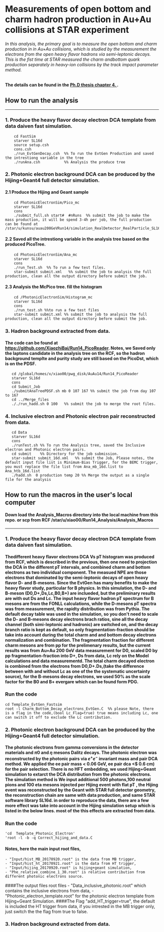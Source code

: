 # Measurements of open bottom and charm hadron production in Au+Au collisions at STAR experiment

###### In this analysis, the primary goal is to measure the open bottom and charm production in in Au+Au collisions, which is studied by the measurement the electrons from the open heavy flavor hadrons via semi-leptonic decays. This is the fist time at STAR measured the charm andbottom quark production separately in heavy-ion collisions by the track impact parameter method.

#### The details can be found in the [Ph.D thesis chapter 4. ](https://drupal.star.bnl.gov/STAR/files/PhDthesis_0.pdf).

## How to run the analysis
---------------------------
### 1. Produce the heavy flavor decay electron DCA template from data daiven fast simulation.
        cd FastSim
        starver SL16d
        source setup.csh
        cons.csh
        ./run_EvtGenDecay.csh  %% To run the EvtGen Production and saved the intrestiong variable in the tree
        ./runAna.csh	       %% Analysis the produce tree      
### 2. Photonic electron background DCA can be produced by the Hijing+Geant4 full detector simulation. 
#### 2.1 Produce the Hijing and Geant sample
        cd PhotonicElectronSim/Pico_mc
        starver SL16d	
        cons
        ./submit_full.sh start#  #nRuns  %% submit the job to make the mass production, it will be spend 3-4h per job, the full production can be found at /star/u/kunsu/auau200GeVRun14/simulation_RealDetector_RealParticle_SL16d_Pixelisation/files_full/* 
#### 2.2 Saved all the intrestiong variable in the analysis tree based on the produced PicoTree.
        cd PhotonicElectronSim/Ana_mc
        starver SL16d
        cons  
        ./run_Test.sh  %% To run a few test files.
        star-submit submit.xml	 %% submit the job to analysis the full production, clean all the output directory before submit the job.
#### 2.3 Analysis the McPico tree. fill the histogram
        cd /PhotonicElectronSim/Histogram_mc
        starver SL16d
        cons
        ./run_test.sh %%to run a few test files 
        star-submit submit.xml %% submit the job to analysis the full production, clean all the output directory before submit the job.  
 ### 3. Hadron background extracted from data.
#### The code can be found at https://github.com/XiaozhiBai/Run14_PicoReader. Notes, we Saved only the laptons candidate in the analysis tree on the RCF, so the hadron background templte and purity study are still based on the PicoDst, which is on the PDSF.
       cd /global/homes/x/xiao00/pwg_disk/AuAu14/Run14_PicoReader
       starver SL16d
       cons
       cd Submit_Job
       ./submitAnaTreePDSF.sh mb 0 107 167 %% submit the job from day 107 to 167
       cd ../Merge_files 
       ././run_hadd.sh 0 100   %% submit the job to merge the root files.
### 4. Inclusive electron and Photonic electron pair reconstructed from data.
       cd Data
       starver SL16d
       cons	  
       ./runTest.sh %% To run the Analysis tree, saved the Inclusive electron and Photonic electron pairs.
       cd submit    %% Directory for the job submission.
       star-submit submit_16d.xml	%% submit the Job, Please notes, the default input file list is Minimum-Bias Trigger, for the BEMC trigger, you must replace the file list from Ana_mb_16d.list to Ana_htb_16d.list 
       ./hadd.sh  0 production temp 20 %% Merge the output as a single file for the analysis  


## How to run the macros in the user's local computer
#### Down load the Analysis_Macros directory into the local machine from this repo. or scp from RCF  /star/u/xiao00/Run14_Analysis/Analysis_Macros
  
--------------------------------------------------------------------------
### 1. Produce the heavy flavor decay electron DCA template from data daiven fast simulation.
#### Thedifferent heavy flavor  electrons DCA Vs pT histogram was produced from RCF, which is described in the previous, then one need to projection the DCA in the different pT intervals, and combined charm and bottom electrons as two individual component. The measued NPE are those electrons that  dominated by the semi-leptonic decays of open heavy flavor D- and B-mesons. Since the EvtGen has many benefits to make the heavy flavor study, particular for B physics. In this simulation, the D- and B-meson (D0,D+,Ds,Lc,B0,B+) are inclueded, but the preliminary results are with out Ds and Lc. The input heavy flavor hadron pT spectrum for B mesons are  from the FONLL calculations, while the D-mesons pT spectra was from measurement, the rapidty distribution was from Pythia. The default decay table was used in the simulation, so you don't need to scale the D- and B-mesons decay electrons brach ratios, sine  all the decay channel (both simi-leptonic and hadronic) are switched on, and the decay branch ratio is kept as default, so only fragmentation-fraction should be take into account during the total charm and  and bottom decay electrons normalization and combination. The fragmentation fraction for different charm mesons are from pp for the prelimenary results, but the current results was from Au+Au 200 GeV data measurement for D0, scaled D0 by pp fragmentation-fraction into D+, Ds from data, Lc rely on the Model calculations and data measurementd. The total charm decayed electron is combined from the electrons from D0,D+.Ds,(take the difference between with and without Lc as one of the  the systematic uncertainty source), for the B-mesons decay electrons, we used 50% as the scale factor for the B0 and B+ evergare which can be found form PDG. 

### Run the code 
    cd Template_EvtGen_Fastsim
    root -l Charm_Bottom_Decay_electrons_EvtGen.C  %% please Note, there is a flag in the code,(bool Lc_Flag=true) true means including Lc, one can switch it off to exclude the Lc contribution.

### 2. Photonic electron background DCA can be produced by the Hijing+Geant4 full detector simulation.
#### The photonic electrons from gamma conversions in the detector materials and $\pi0$ and $\eta$ mesons Dalitz decays. The photonic electron was reconstructed by the photonic pairs via $e^{+}e^{-}$ invariant mass and pair DCA method. We applied the ee pair mass < 0.06 GeV, ee pair dca <$ 0.6 cm) for the pair selection. There is no HFT embedding, we used Hijing+Geant simulation to extarct the DCA distribution from the photonic electrons. The simulation method is We input additional 500 photons,100 neutral pions and 100 eta mesons injected per Hijing event with flat pT , the Hijing event was reconstructed by the Geant with STAR full detector geometry, the reconstruction chain are same with data production, and same STAR software library SL16d. in order to reproduce the data, there are a few more effect was take into account in the Hijing simulation setup which is listed in the below lines. most of the this effects are extracted from data.

### Run the  code
    'cd	 Template_Photonic_Electron'
    'root -l -b -q Correct_hijing_and_data.C
#### Notes, here the main input root files, 
    - "Input/hist_MB_20170920.root" is the data from MB trigger,
    - "Input/hist_ht_20170921.root" is the data from HT trigger,
    - "Input/hijing_20170920.root" is hijing+geant simulation,
    - "Phe_relative_combine_1_30.root" is relative contribution from different photonic electrons source. 
####The output files root files
    - "Data_inclusive_photonic.root" which contains the inclusive electrons from data, 
    - "Photonic_electron_template.root" for the photonic electron template from Hijing+Geant Simulation. 
####The Flag "add_HT_trigger=true", the default is included the HT trigger from data, if you intrested in the MB trigger only, just switch the the flag from true to false. 

### 3. Hadron background extracted from data.


